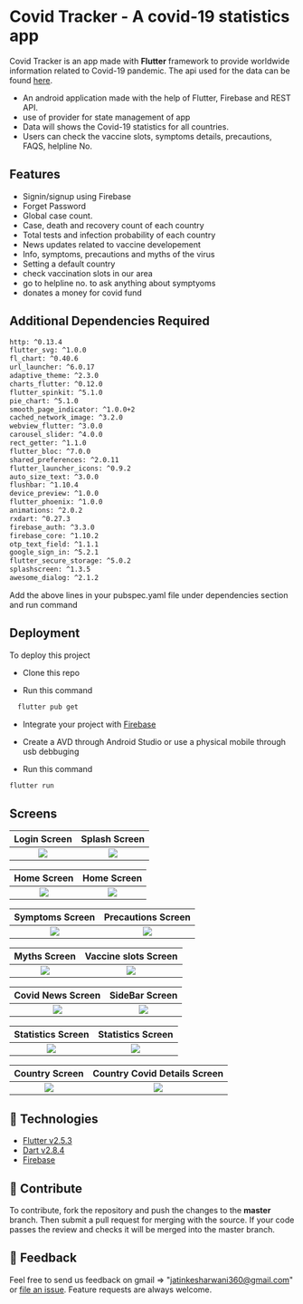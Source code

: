 # Covid Tracker - A covid-19 statistics app

Covid Tracker is an app made with **Flutter** framework to provide worldwide information related to Covid-19 pandemic. The api used for the data can be found [here](https://corona.lmao.ninja/docs/). 

- An android application made with the help of Flutter, Firebase and REST API. 
- use of provider for state management of app 
- Data will shows the Covid-19 statistics for all countries. 
- Users can check the vaccine slots, symptoms details, precautions, FAQS, helpline No.


## Features

- Signin/signup using Firebase
- Forget Password
- Global case count.
- Case, death and recovery count of each country
- Total tests and infection probability of each country
- News updates related to vaccine developement
- Info, symptoms, precautions and myths of the virus
- Setting a default country
- check vaccination slots in our area
- go to helpline no. to ask anything about symptyoms
- donates a money for covid fund


## Additional Dependencies Required

```bash
http: ^0.13.4
flutter_svg: ^1.0.0
fl_chart: ^0.40.6
url_launcher: ^6.0.17
adaptive_theme: ^2.3.0
charts_flutter: ^0.12.0
flutter_spinkit: ^5.1.0
pie_chart: ^5.1.0
smooth_page_indicator: ^1.0.0+2
cached_network_image: ^3.2.0
webview_flutter: ^3.0.0
carousel_slider: ^4.0.0
rect_getter: ^1.1.0
flutter_bloc: ^7.0.0
shared_preferences: ^2.0.11
flutter_launcher_icons: ^0.9.2
auto_size_text: ^3.0.0
flushbar: ^1.10.4
device_preview: ^1.0.0
flutter_phoenix: ^1.0.0
animations: ^2.0.2
rxdart: ^0.27.3
firebase_auth: ^3.3.0
firebase_core: ^1.10.2
otp_text_field: ^1.1.1
google_sign_in: ^5.2.1
flutter_secure_storage: ^5.0.2
splashscreen: ^1.3.5
awesome_dialog: ^2.1.2
```

Add the above lines in your pubspec.yaml file under dependencies section
and run command


## Deployment

To deploy this project

* Clone this repo

* Run this command
```bash
  flutter pub get
```
* Integrate your project with [Firebase](https://console.firebase.google.com/u/0/)

* Create a AVD through Android Studio or use a physical mobile through usb debbuging

* Run this command
 ```bash
 flutter run
 ```


## Screens

|    Login Screen    |  Splash Screen    |
|       :--------:   | :-------: |
| ![](https://github.com/jatinkesharwani/Covid_Tracker_Application/blob/eb54bc990100293f5ca4e07d88c094251697e0f6/assets/Readme%20images/login%20page.png) | ![](https://github.com/jatinkesharwani/Covid_Tracker_Application/blob/eb54bc990100293f5ca4e07d88c094251697e0f6/assets/Readme%20images/splash%20screen.png) |

|    Home Screen   | Home Screen |
|:------:          |:---------------: |
|![](https://github.com/jatinkesharwani/Covid_Tracker_Application/blob/eb54bc990100293f5ca4e07d88c094251697e0f6/assets/Readme%20images/home%20page%201.png)|![](https://github.com/jatinkesharwani/Covid_Tracker_Application/blob/eb54bc990100293f5ca4e07d88c094251697e0f6/assets/Readme%20images/home%20page%202.png)|

| Symptoms Screen  | Precautions Screen |
|:------:          |:---------------: |
|![](https://github.com/jatinkesharwani/Covid_Tracker_Application/blob/eb54bc990100293f5ca4e07d88c094251697e0f6/assets/Readme%20images/symptoms%20page.png)|![](https://github.com/jatinkesharwani/Covid_Tracker_Application/blob/eb54bc990100293f5ca4e07d88c094251697e0f6/assets/Readme%20images/precautions%20page.png)|

| Myths Screen       | Vaccine slots Screen    |
|       :--------:   | :-------: |
| ![](https://github.com/jatinkesharwani/Covid_Tracker_Application/blob/eb54bc990100293f5ca4e07d88c094251697e0f6/assets/Readme%20images/Myths%20page.png) | ![](https://github.com/jatinkesharwani/Covid_Tracker_Application/blob/eb54bc990100293f5ca4e07d88c094251697e0f6/assets/Readme%20images/Vaccine%20slots%20page.png) |

| Covid News Screen| SideBar Screen |
|:------:          |:---------------: |
|![](https://github.com/jatinkesharwani/Covid_Tracker_Application/blob/eb54bc990100293f5ca4e07d88c094251697e0f6/assets/Readme%20images/Covid%20updates%20page.png)|![](https://github.com/jatinkesharwani/Covid_Tracker_Application/blob/eb54bc990100293f5ca4e07d88c094251697e0f6/assets/Readme%20images/Side%20bar.png)|

| Statistics Screen   | Statistics Screen |
|:------:          |:---------------: |
|![](https://github.com/jatinkesharwani/Covid_Tracker_Application/blob/eb54bc990100293f5ca4e07d88c094251697e0f6/assets/Readme%20images/Statistics%20page%201.png)|![](https://github.com/jatinkesharwani/Covid_Tracker_Application/blob/eb54bc990100293f5ca4e07d88c094251697e0f6/assets/Readme%20images/Statistics%20page%202.png)|

| Country Screen   | Country Covid Details Screen |
|:------:          |:---------------: |
|![](https://github.com/jatinkesharwani/Covid_Tracker_Application/blob/eb54bc990100293f5ca4e07d88c094251697e0f6/assets/Readme%20images/Country%20page.png)|![](https://github.com/jatinkesharwani/Covid_Tracker_Application/blob/eb54bc990100293f5ca4e07d88c094251697e0f6/assets/Readme%20images/Country%20covid%20details%20page.png)|





## 🚀 Technologies

- [Flutter v2.5.3](https://storage.googleapis.com/flutter_infra_release/releases/stable/windows/flutter_windows_2.5.3-stable.zip)
- [Dart v2.8.4](https://dart.dev/get-dart)
- [Firebase](https://firebase.google.com/docs)

## 🤝 Contribute

To contribute, fork the repository and push the changes to the **master** branch. Then submit a pull request for merging with the source. If your code passes the review and checks it will be merged into the master branch.

## 💬 Feedback

Feel free to send us feedback on gmail => "jatinkesharwani360@gmail.com"  or [file an issue](https://github.com/jatinkesharwani/Covid_Tracker_Application/issues). Feature requests are always welcome.
